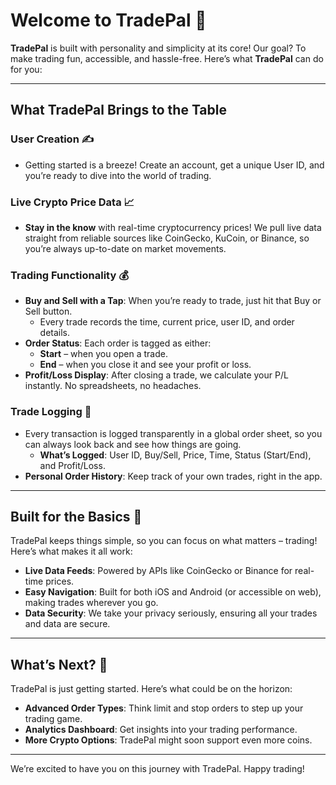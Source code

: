 # Welcome to TradePal 🎉

**TradePal** is built with personality and simplicity at its core! Our goal? To make trading fun, accessible, and hassle-free. Here’s what **TradePal** can do for you:

---

## What TradePal Brings to the Table

### User Creation ✍️
- Getting started is a breeze! Create an account, get a unique User ID, and you’re ready to dive into the world of trading.

### Live Crypto Price Data 📈
- **Stay in the know** with real-time cryptocurrency prices! We pull live data straight from reliable sources like CoinGecko, KuCoin, or Binance, so you’re always up-to-date on market movements.

### Trading Functionality 💰
- **Buy and Sell with a Tap**: When you’re ready to trade, just hit that Buy or Sell button.
   - Every trade records the time, current price, user ID, and order details.
- **Order Status**: Each order is tagged as either:
   - **Start** – when you open a trade.
   - **End** – when you close it and see your profit or loss.
- **Profit/Loss Display**: After closing a trade, we calculate your P/L instantly. No spreadsheets, no headaches.

### Trade Logging 📜
- Every transaction is logged transparently in a global order sheet, so you can always look back and see how things are going.
   - **What’s Logged**: User ID, Buy/Sell, Price, Time, Status (Start/End), and Profit/Loss.
- **Personal Order History**: Keep track of your own trades, right in the app.

---

## Built for the Basics 🔧

TradePal keeps things simple, so you can focus on what matters – trading! Here’s what makes it all work:
- **Live Data Feeds**: Powered by APIs like CoinGecko or Binance for real-time prices.
- **Easy Navigation**: Built for both iOS and Android (or accessible on web), making trades wherever you go.
- **Data Security**: We take your privacy seriously, ensuring all your trades and data are secure.

---

## What’s Next? 🚀

TradePal is just getting started. Here’s what could be on the horizon:
- **Advanced Order Types**: Think limit and stop orders to step up your trading game.
- **Analytics Dashboard**: Get insights into your trading performance.
- **More Crypto Options**: TradePal might soon support even more coins.

---

We’re excited to have you on this journey with TradePal. Happy trading!
